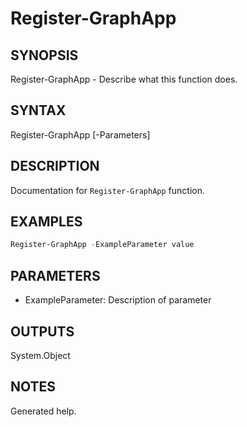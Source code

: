 # Register-GraphApp

## SYNOPSIS
Register-GraphApp - Describe what this function does.

## SYNTAX
Register-GraphApp [-Parameters] <String>

## DESCRIPTION
Documentation for `Register-GraphApp` function.

## EXAMPLES
```powershell
Register-GraphApp -ExampleParameter value
```

## PARAMETERS
- ExampleParameter: Description of parameter

## OUTPUTS
System.Object

## NOTES
Generated help.
